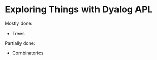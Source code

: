 # Exploring Things with Dyalog APL

Mostly done:

- Trees

Partially done:

- Combinatorics

```{tableofcontents}
```

